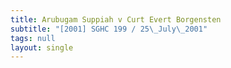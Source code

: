 ```yaml
---
title: Arubugam Suppiah v Curt Evert Borgensten
subtitle: "[2001] SGHC 199 / 25\_July\_2001"
tags: null
layout: single
---
```


